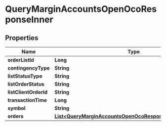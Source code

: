 

# QueryMarginAccountsOpenOcoResponseInner


## Properties

| Name | Type | Description | Notes |
|------------ | ------------- | ------------- | -------------|
|**orderListId** | **Long** |  |  [optional] |
|**contingencyType** | **String** |  |  [optional] |
|**listStatusType** | **String** |  |  [optional] |
|**listOrderStatus** | **String** |  |  [optional] |
|**listClientOrderId** | **String** |  |  [optional] |
|**transactionTime** | **Long** |  |  [optional] |
|**symbol** | **String** |  |  [optional] |
|**orders** | [**List&lt;QueryMarginAccountsOpenOcoResponseInnerOrdersInner&gt;**](QueryMarginAccountsOpenOcoResponseInnerOrdersInner.md) |  |  [optional] |



